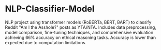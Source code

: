 # NLP-Classifier-Model
NLP project using transformer models (RoBERTa, BERT, BART) to classify Reddit "Am I the Asshole?" posts as YTA/NTA. Includes data preprocessing, model comparison, fine-tuning techniques, and comprehensive evaluation achieving 66% accuracy on ethical reasoning tasks. Accuracy is lower than expected due to computation limitations. 
